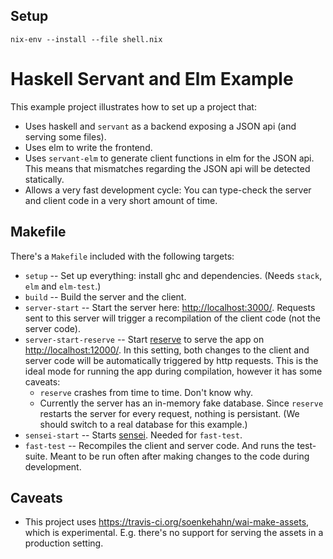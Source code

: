 ## Setup

`nix-env --install --file shell.nix`

# Haskell Servant and Elm Example

This example project illustrates how to set up a project that:

- Uses haskell and `servant` as a backend exposing a JSON api
  (and serving some files).
- Uses elm to write the frontend.
- Uses `servant-elm` to generate client functions in elm for the JSON api.
  This means that mismatches regarding the JSON api will be detected statically.
- Allows a very fast development cycle: You can type-check the server and
  client code in a very short amount of time.

## Makefile

There's a `Makefile` included with the following targets:

- `setup` -- Set up everything: install ghc and dependencies. (Needs `stack`, `elm`
  and `elm-test`.)
- `build` -- Build the server and the client.
- `server-start` -- Start the server here: <http://localhost:3000/>. Requests sent
  to this server will trigger a recompilation of the client code (not the server
  code).
- `server-start-reserve` -- Start [reserve](https://github.com/sol/reserve) to
  serve the app on <http://localhost:12000/>. In this setting, both changes to
  the client and server code will be automatically triggered by http requests.
  This is the ideal mode for running the app during compilation, however it has
  some caveats:
  - `reserve` crashes from time to time. Don't know why.
  - Currently the server has an in-memory fake database. Since `reserve`
    restarts the server for every request, nothing is persistant. (We should
    switch to a real database for this example.)
- `sensei-start` -- Starts [sensei](https://github.com/hspec/sensei). Needed for
  `fast-test`.
- `fast-test` -- Recompiles the client and server code. And runs the test-suite.
  Meant to be run often after making changes to the code during development.

## Caveats

- This project uses <https://travis-ci.org/soenkehahn/wai-make-assets>, which is
  experimental. E.g. there's no support for serving the assets in a production setting.
